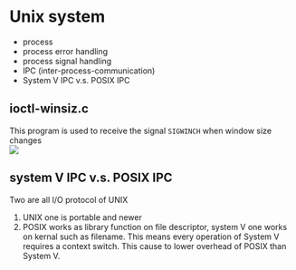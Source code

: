 # Unix system
* process  
* process error handling  
* process signal handling  
* IPC (inter-process-communication)  
* System V IPC v.s. POSIX IPC

## ioctl-winsiz.c
This program is used to receive the signal `SIGWINCH` when window size changes  
![](https://github.com/shinmao/System-Programming/blob/master/Unix_process/screenshot/Screen%20Shot%202018-04-29%20at%2014.13.48.png)  

## system V IPC v.s. POSIX IPC
Two are all I/O protocol of UNIX  
1. UNIX one is portable and newer  
2. POSIX works as library function on file descriptor, system V one works on kernal such as filename. This means every operation of System V requires a context switch. This cause to lower overhead of POSIX than System V.  



